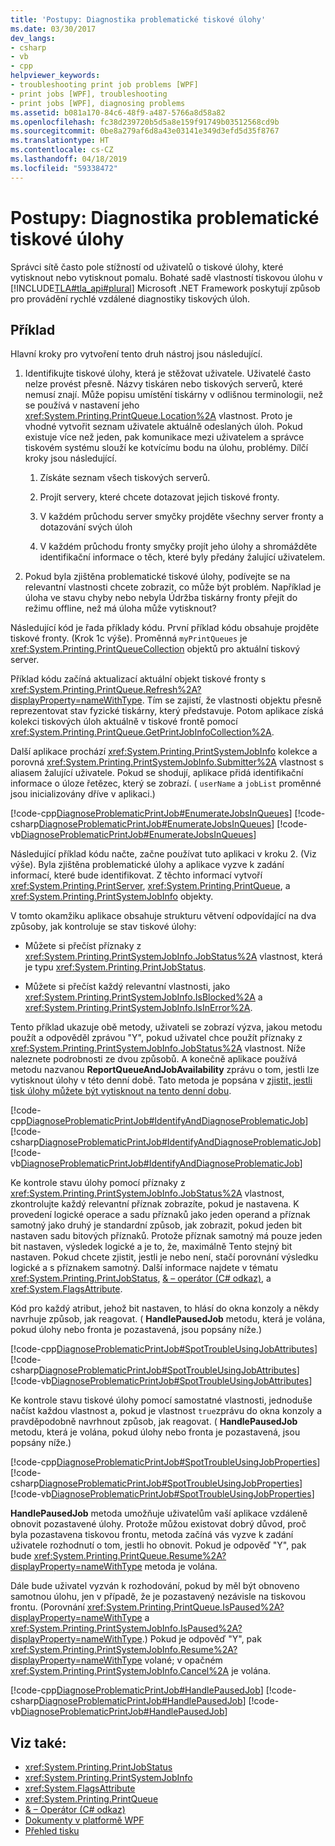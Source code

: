 ```yaml
---
title: 'Postupy: Diagnostika problematické tiskové úlohy'
ms.date: 03/30/2017
dev_langs:
- csharp
- vb
- cpp
helpviewer_keywords:
- troubleshooting print job problems [WPF]
- print jobs [WPF], troubleshooting
- print jobs [WPF], diagnosing problems
ms.assetid: b081a170-84c6-48f9-a487-5766a8d58a82
ms.openlocfilehash: fc38d239720b5d5a8e159f91749b03512568cd9b
ms.sourcegitcommit: 0be8a279af6d8a43e03141e349d3efd5d35f8767
ms.translationtype: HT
ms.contentlocale: cs-CZ
ms.lasthandoff: 04/18/2019
ms.locfileid: "59338472"
---
```

# <a name="how-to-diagnose-problematic-print-job"></a>Postupy: Diagnostika problematické tiskové úlohy
Správci sítě často pole stížností od uživatelů o tiskové úlohy, které vytisknout nebo vytisknout pomalu. Bohaté sadě vlastností tiskovou úlohu v [!INCLUDE[TLA#tla_api#plural](../../../../includes/tlasharptla-apisharpplural-md.md)] Microsoft .NET Framework poskytují způsob pro provádění rychlé vzdálené diagnostiky tiskových úloh.  
  
## <a name="example"></a>Příklad  
 Hlavní kroky pro vytvoření tento druh nástroj jsou následující.  
  
1. Identifikujte tiskové úlohy, která je stěžovat uživatele. Uživatelé často nelze provést přesně. Názvy tiskáren nebo tiskových serverů, které nemusí znají. Může popisu umístění tiskárny v odlišnou terminologii, než se používá v nastavení jeho <xref:System.Printing.PrintQueue.Location%2A> vlastnost. Proto je vhodné vytvořit seznam uživatele aktuálně odeslaných úloh. Pokud existuje více než jeden, pak komunikace mezi uživatelem a správce tiskovém systému slouží ke kotvícímu bodu na úlohu, problémy. Dílčí kroky jsou následující.  
  
    1.  Získáte seznam všech tiskových serverů.  
  
    2.  Projít servery, které chcete dotazovat jejich tiskové fronty.  
  
    3.  V každém průchodu server smyčky projděte všechny server fronty a dotazování svých úloh  
  
    4.  V každém průchodu fronty smyčky projít jeho úlohy a shromážděte identifikační informace o těch, které byly předány žalující uživatelem.  
  
2. Pokud byla zjištěna problematické tiskové úlohy, podívejte se na relevantní vlastnosti chcete zobrazit, co může být problém. Například je úloha ve stavu chyby nebo nebyla Údržba tiskárny fronty přejít do režimu offline, než má úloha může vytisknout?  
  
 Následující kód je řada příklady kódu. První příklad kódu obsahuje projděte tiskové fronty. (Krok 1c výše). Proměnná `myPrintQueues` je <xref:System.Printing.PrintQueueCollection> objektů pro aktuální tiskový server.  
  
 Příklad kódu začíná aktualizací aktuální objekt tiskové fronty s <xref:System.Printing.PrintQueue.Refresh%2A?displayProperty=nameWithType>. Tím se zajistí, že vlastnosti objektu přesně reprezentovat stav fyzické tiskárny, který představuje. Potom aplikace získá kolekci tiskových úloh aktuálně v tiskové frontě pomocí <xref:System.Printing.PrintQueue.GetPrintJobInfoCollection%2A>.  
  
 Další aplikace prochází <xref:System.Printing.PrintSystemJobInfo> kolekce a porovná <xref:System.Printing.PrintSystemJobInfo.Submitter%2A> vlastnost s aliasem žalující uživatele. Pokud se shodují, aplikace přidá identifikační informace o úloze řetězec, který se zobrazí. ( `userName` a `jobList` proměnné jsou inicializovány dříve v aplikaci.)  
  
 [!code-cpp[DiagnoseProblematicPrintJob#EnumerateJobsInQueues](~/samples/snippets/cpp/VS_Snippets_Wpf/DiagnoseProblematicPrintJob/CPP/Program.cpp#enumeratejobsinqueues)]
 [!code-csharp[DiagnoseProblematicPrintJob#EnumerateJobsInQueues](~/samples/snippets/csharp/VS_Snippets_Wpf/DiagnoseProblematicPrintJob/CSharp/Program.cs#enumeratejobsinqueues)]
 [!code-vb[DiagnoseProblematicPrintJob#EnumerateJobsInQueues](~/samples/snippets/visualbasic/VS_Snippets_Wpf/DiagnoseProblematicPrintJob/visualbasic/program.vb#enumeratejobsinqueues)]  
  
 Následující příklad kódu načte, začne používat tuto aplikaci v kroku 2. (Viz výše). Byla zjištěna problematické úlohy a aplikace vyzve k zadání informací, které bude identifikovat. Z těchto informací vytvoří <xref:System.Printing.PrintServer>, <xref:System.Printing.PrintQueue>, a <xref:System.Printing.PrintSystemJobInfo> objekty.  
  
 V tomto okamžiku aplikace obsahuje strukturu větvení odpovídající na dva způsoby, jak kontroluje se stav tiskové úlohy:  
  
-   Můžete si přečíst příznaky z <xref:System.Printing.PrintSystemJobInfo.JobStatus%2A> vlastnost, která je typu <xref:System.Printing.PrintJobStatus>.  
  
-   Můžete si přečíst každý relevantní vlastnosti, jako <xref:System.Printing.PrintSystemJobInfo.IsBlocked%2A> a <xref:System.Printing.PrintSystemJobInfo.IsInError%2A>.  
  
 Tento příklad ukazuje obě metody, uživateli se zobrazí výzva, jakou metodu použít a odpověděl zprávou "Y", pokud uživatel chce použít příznaky z <xref:System.Printing.PrintSystemJobInfo.JobStatus%2A> vlastnost. Níže naleznete podrobnosti ze dvou způsobů. A konečně aplikace používá metodu nazvanou **ReportQueueAndJobAvailability** zprávu o tom, jestli lze vytisknout úlohy v této denní době. Tato metoda je popsána v [zjistit, jestli tisk úlohy můžete být vytisknout na tento denní dobu](how-to-discover-whether-a-print-job-can-be-printed-at-this-time-of-day.md).  
  
 [!code-cpp[DiagnoseProblematicPrintJob#IdentifyAndDiagnoseProblematicJob](~/samples/snippets/cpp/VS_Snippets_Wpf/DiagnoseProblematicPrintJob/CPP/Program.cpp#identifyanddiagnoseproblematicjob)]
 [!code-csharp[DiagnoseProblematicPrintJob#IdentifyAndDiagnoseProblematicJob](~/samples/snippets/csharp/VS_Snippets_Wpf/DiagnoseProblematicPrintJob/CSharp/Program.cs#identifyanddiagnoseproblematicjob)]
 [!code-vb[DiagnoseProblematicPrintJob#IdentifyAndDiagnoseProblematicJob](~/samples/snippets/visualbasic/VS_Snippets_Wpf/DiagnoseProblematicPrintJob/visualbasic/program.vb#identifyanddiagnoseproblematicjob)]  
  
 Ke kontrole stavu úlohy pomocí příznaky z <xref:System.Printing.PrintSystemJobInfo.JobStatus%2A> vlastnost, zkontrolujte každý relevantní příznak zobrazíte, pokud je nastavena. K provedení logické operace a sadu příznaků jako jeden operand a příznak samotný jako druhý je standardní způsob, jak zobrazit, pokud jeden bit nastaven sadu bitových příznaků. Protože příznak samotný má pouze jeden bit nastaven, výsledek logické a je to, že, maximálně Tento stejný bit nastaven. Pokud chcete zjistit, jestli je nebo není, stačí porovnání výsledku logické a s příznakem samotný. Další informace najdete v tématu <xref:System.Printing.PrintJobStatus>, [& – operátor (C# odkaz)](~/docs/csharp/language-reference/operators/and-operator.md), a <xref:System.FlagsAttribute>.  
  
 Kód pro každý atribut, jehož bit nastaven, to hlásí do okna konzoly a někdy navrhuje způsob, jak reagovat. ( **HandlePausedJob** metodu, která je volána, pokud úlohy nebo fronta je pozastavená, jsou popsány níže.)  
  
 [!code-cpp[DiagnoseProblematicPrintJob#SpotTroubleUsingJobAttributes](~/samples/snippets/cpp/VS_Snippets_Wpf/DiagnoseProblematicPrintJob/CPP/Program.cpp#spottroubleusingjobattributes)]
 [!code-csharp[DiagnoseProblematicPrintJob#SpotTroubleUsingJobAttributes](~/samples/snippets/csharp/VS_Snippets_Wpf/DiagnoseProblematicPrintJob/CSharp/Program.cs#spottroubleusingjobattributes)]
 [!code-vb[DiagnoseProblematicPrintJob#SpotTroubleUsingJobAttributes](~/samples/snippets/visualbasic/VS_Snippets_Wpf/DiagnoseProblematicPrintJob/visualbasic/program.vb#spottroubleusingjobattributes)]  
  
 Ke kontrole stavu tiskové úlohy pomocí samostatné vlastnosti, jednoduše načíst každou vlastnost a, pokud je vlastnost `true`zprávu do okna konzoly a pravděpodobně navrhnout způsob, jak reagovat. ( **HandlePausedJob** metodu, která je volána, pokud úlohy nebo fronta je pozastavená, jsou popsány níže.)  
  
 [!code-cpp[DiagnoseProblematicPrintJob#SpotTroubleUsingJobProperties](~/samples/snippets/cpp/VS_Snippets_Wpf/DiagnoseProblematicPrintJob/CPP/Program.cpp#spottroubleusingjobproperties)]
 [!code-csharp[DiagnoseProblematicPrintJob#SpotTroubleUsingJobProperties](~/samples/snippets/csharp/VS_Snippets_Wpf/DiagnoseProblematicPrintJob/CSharp/Program.cs#spottroubleusingjobproperties)]
 [!code-vb[DiagnoseProblematicPrintJob#SpotTroubleUsingJobProperties](~/samples/snippets/visualbasic/VS_Snippets_Wpf/DiagnoseProblematicPrintJob/visualbasic/program.vb#spottroubleusingjobproperties)]  
  
 **HandlePausedJob** metoda umožňuje uživatelům vaší aplikace vzdáleně obnovit pozastavené úlohy. Protože můžou existovat dobrý důvod, proč byla pozastavena tiskovou frontu, metoda začíná vás vyzve k zadání uživatele rozhodnutí o tom, jestli ho obnovit. Pokud je odpověď "Y", pak bude <xref:System.Printing.PrintQueue.Resume%2A?displayProperty=nameWithType> metoda je volána.  
  
 Dále bude uživatel vyzván k rozhodování, pokud by měl být obnoveno samotnou úlohu, jen v případě, že je pozastavený nezávisle na tiskovou frontu. (Porovnání <xref:System.Printing.PrintQueue.IsPaused%2A?displayProperty=nameWithType> a <xref:System.Printing.PrintSystemJobInfo.IsPaused%2A?displayProperty=nameWithType>.) Pokud je odpověď "Y", pak <xref:System.Printing.PrintSystemJobInfo.Resume%2A?displayProperty=nameWithType> volané; v opačném <xref:System.Printing.PrintSystemJobInfo.Cancel%2A> je volána.  
  
 [!code-cpp[DiagnoseProblematicPrintJob#HandlePausedJob](~/samples/snippets/cpp/VS_Snippets_Wpf/DiagnoseProblematicPrintJob/CPP/Program.cpp#handlepausedjob)]
 [!code-csharp[DiagnoseProblematicPrintJob#HandlePausedJob](~/samples/snippets/csharp/VS_Snippets_Wpf/DiagnoseProblematicPrintJob/CSharp/Program.cs#handlepausedjob)]
 [!code-vb[DiagnoseProblematicPrintJob#HandlePausedJob](~/samples/snippets/visualbasic/VS_Snippets_Wpf/DiagnoseProblematicPrintJob/visualbasic/program.vb#handlepausedjob)]  
  
## <a name="see-also"></a>Viz také:

- <xref:System.Printing.PrintJobStatus>
- <xref:System.Printing.PrintSystemJobInfo>
- <xref:System.FlagsAttribute>
- <xref:System.Printing.PrintQueue>
- [& – Operátor (C# odkaz)](~/docs/csharp/language-reference/operators/and-operator.md)
- [Dokumenty v platformě WPF](documents-in-wpf.md)
- [Přehled tisku](printing-overview.md)
